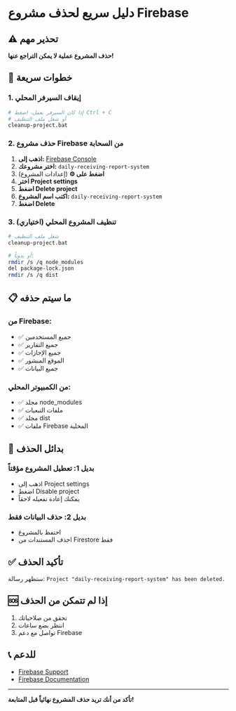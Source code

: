 # دليل سريع لحذف مشروع Firebase

## ⚠️ تحذير مهم
**حذف المشروع عملية لا يمكن التراجع عنها!**

## 🚀 خطوات سريعة

### 1. إيقاف السيرفر المحلي
```bash
# إذا كان السيرفر يعمل، اضغط Ctrl + C
# أو شغل ملف التنظيف
cleanup-project.bat
```

### 2. حذف مشروع Firebase من السحابة
1. **اذهب إلى:** [Firebase Console](https://console.firebase.google.com)
2. **اختر مشروعك:** `daily-receiving-report-system`
3. **اضغط على ⚙️** (إعدادات المشروع)
4. **اختر Project settings**
5. **اضغط Delete project**
6. **اكتب اسم المشروع:** `daily-receiving-report-system`
7. **اضغط Delete**

### 3. تنظيف المشروع المحلي (اختياري)
```bash
# شغل ملف التنظيف
cleanup-project.bat

# أو يدوياً:
rmdir /s /q node_modules
del package-lock.json
rmdir /s /q dist
```

## 📋 ما سيتم حذفه

### من Firebase:
- ✅ جميع المستخدمين
- ✅ جميع التقارير
- ✅ جميع الإجازات
- ✅ الموقع المنشور
- ✅ جميع البيانات

### من الكمبيوتر المحلي:
- ✅ مجلد node_modules
- ✅ ملفات التبعيات
- ✅ مجلد dist
- ✅ ملفات Firebase المحلية

## 🔄 بدائل الحذف

### بديل 1: تعطيل المشروع مؤقتاً
- اذهب إلى Project settings
- اضغط Disable project
- يمكنك إعادة تفعيله لاحقاً

### بديل 2: حذف البيانات فقط
- احتفظ بالمشروع
- احذف المستندات من Firestore فقط

## ✅ تأكيد الحذف
ستظهر رسالة: `Project "daily-receiving-report-system" has been deleted.`

## 🆘 إذا لم تتمكن من الحذف
1. تحقق من صلاحياتك
2. انتظر بضع ساعات
3. تواصل مع دعم Firebase

## 📞 للدعم
- [Firebase Support](https://firebase.google.com/support)
- [Firebase Documentation](https://firebase.google.com/docs)

---
**تأكد من أنك تريد حذف المشروع نهائياً قبل المتابعة!** 
